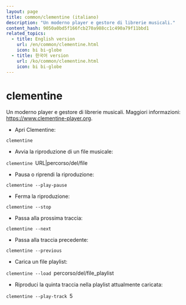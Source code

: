 ```yaml
---
layout: page
title: common/clementine (italiano)
description: "Un moderno player e gestore di librerie musicali."
content_hash: 9050a0bd5f166fcb270a988cc1c490a79f11bbd1
related_topics:
  - title: English version
    url: /en/common/clementine.html
    icon: bi bi-globe
  - title: 한국어 version
    url: /ko/common/clementine.html
    icon: bi bi-globe
---
```

# clementine

Un moderno player e gestore di librerie musicali.
Maggiori informazioni: <https://www.clementine-player.org>.

- Apri Clementine:

`clementine`

- Avvia la riproduzione di un file musicale:

`clementine `<span class="tldr-var badge badge-pill bg-dark-lm bg-white-dm text-white-lm text-dark-dm font-weight-bold">URL|percorso/del/file</span>

- Pausa o riprendi la riproduzione:

`clementine --play-pause`

- Ferma la riproduzione:

`clementine --stop`

- Passa alla prossima traccia:

`clementine --next`

- Passa alla traccia precedente:

`clementine --previous`

- Carica un file playlist:

`clementine --load `<span class="tldr-var badge badge-pill bg-dark-lm bg-white-dm text-white-lm text-dark-dm font-weight-bold">percorso/del/file_playlist</span>

- Riproduci la quinta traccia nella playlist attualmente caricata:

`clementine --play-track `<span class="tldr-var badge badge-pill bg-dark-lm bg-white-dm text-white-lm text-dark-dm font-weight-bold">5</span>

